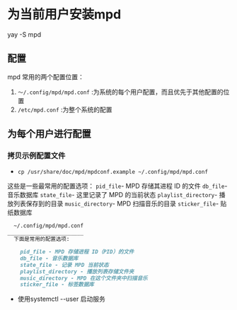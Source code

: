 # 为当前用户安装mpd

  yay -S mpd

## 配置

 mpd 常用的两个配置位置：
 1. `～/.config/mpd/mpd.conf` :为系统的每个用户配置，而且优先于其他配置的位置
 2. `/etc/mpd.conf` :为整个系统的配置

## 为每个用户进行配置

### 拷贝示例配置文件
- `cp /usr/share/doc/mpd/mpdconf.example ~/.config/mpd/mpd.conf`

这些是一些最常用的配置选项：
  `pid_file`- MPD 存储其进程 ID 的文件
  `db_file`- 音乐数据库
  `state_file`- 这里记录了 MPD 的当前状态
  `playlist_directory`- 播放列表保存到的目录
  `music_directory`- MPD 扫描音乐的目录
  `sticker_file`- 贴纸数据库

```markdown
  ~/.config/mpd/mpd.conf
________________________
  下面是常用的配置选项:

    pid_file - MPD 存储进程 ID（PID）的文件
    db_file - 音乐数据库
    state_file - 记录 MPD 当前状态
    playlist_directory - 播放列表存储文件夹
    music_directory - MPD 在这个文件夹中扫描音乐
    sticker_file - 标签数据库
```
- 使用systemctl --user 启动服务
